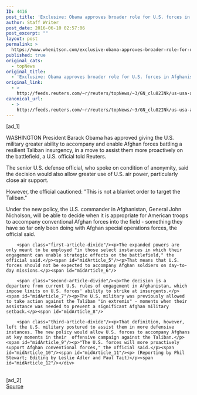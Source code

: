 ```yaml
---
ID: 4416
post_title: 'Exclusive: Obama approves broader role for U.S. forces in Afghanistan'
author: Staff Writer
post_date: 2016-06-10 02:57:06
post_excerpt: ""
layout: post
permalink: >
  https://www.whenitson.com/exclusive-obama-approves-broader-role-for-u-s-forces-in-afghanistan/
published: true
original_cats:
  - topNews
original_title:
  - 'Exclusive: Obama approves broader role for U.S. forces in Afghanistan'
original_link:
  - >
    http://feeds.reuters.com/~r/reuters/topNews/~3/GN_clu82INk/us-usa-afghanistan-obama-exclusive-idUSKCN0YW055
canonical_url:
  - >
    http://feeds.reuters.com/~r/reuters/topNews/~3/GN_clu82INk/us-usa-afghanistan-obama-exclusive-idUSKCN0YW055
---
```

 [ad_1]
<br><div id="articleText">
<span id="midArticle_start"/>

<span id="midArticle_0"/><span class="focusParagraph" readability="6"><p><span class="articleLocation">WASHINGTON</span> President Barack Obama has approved giving the U.S. military greater ability to accompany and enable Afghan forces battling a resilient Taliban insurgency, in a move to assist them more proactively on the battlefield, a U.S. official told Reuters.</p></span><span id="midArticle_1"/><p>The senior U.S. defense official, who spoke on condition of anonymity, said the decision would also allow greater use of U.S. air power, particularly close air support.</p><span id="midArticle_2"/><p>However, the official cautioned: "This is not a blanket order to target the Taliban."</p><span id="midArticle_3"/><p>Under the new policy, the U.S. commander in Afghanistan, General John Nicholson, will be able to decide when it is appropriate for American troops to accompany conventional Afghan forces into the field - something they have so far only been doing with Afghan special operations forces, the official said.</p><span id="midArticle_4"/>
        
        <span class="first-article-divide"/><p>The expanded powers are only meant to be employed "in those select instances in which their engagement can enable strategic effects on the battlefield," the official said.</p><span id="midArticle_5"/><p>That means that U.S. forces should not be expected to accompany Afghan soldiers on day-to-day missions.</p><span id="midArticle_6"/>
        
        <span class="second-article-divide"/><p>The decision is a departure from current U.S. rules of engagement in Afghanistan, which impose limits on U.S. forces' ability to strike at insurgents.</p><span id="midArticle_7"/><p>The U.S. military was previously allowed to take action against the Taliban "in extremis" - moments when their assistance was needed to prevent a significant Afghan military setback.</p><span id="midArticle_8"/>
        
        <span class="third-article-divide"/><p>That definition, however, left the U.S. military postured to assist them in more defensive instances. The new policy would allow U.S. forces to accompany Afghans at key moments in their  offensive campaign against the Taliban.</p><span id="midArticle_9"/><p>"The U.S. forces will more proactively support Afghan conventional forces," the official said.</p><span id="midArticle_10"/><span id="midArticle_11"/><p> (Reporting by Phil Stewart; Editing by Leslie Adler and Paul Tait)</p><span id="midArticle_12"/></div>
<br>[ad_2]
<br><a href="http://feeds.reuters.com/~r/reuters/topNews/~3/GN_clu82INk/us-usa-afghanistan-obama-exclusive-idUSKCN0YW055">Source </a>